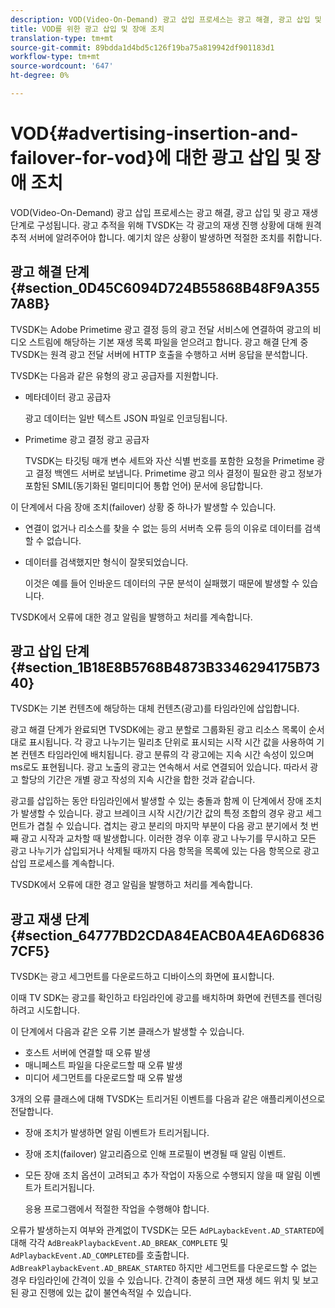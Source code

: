 ```yaml
---
description: VOD(Video-On-Demand) 광고 삽입 프로세스는 광고 해결, 광고 삽입 및 광고 재생 단계로 구성됩니다. 광고 추적을 위해 TVSDK는 각 광고의 재생 진행 상황에 대해 원격 추적 서버에 알려주어야 합니다. 예기치 않은 상황이 발생하면 적절한 조치를 취합니다.
title: VOD를 위한 광고 삽입 및 장애 조치
translation-type: tm+mt
source-git-commit: 89bdda1d4bd5c126f19ba75a819942df901183d1
workflow-type: tm+mt
source-wordcount: '647'
ht-degree: 0%

---
```



# VOD{#advertising-insertion-and-failover-for-vod}에 대한 광고 삽입 및 장애 조치

VOD(Video-On-Demand) 광고 삽입 프로세스는 광고 해결, 광고 삽입 및 광고 재생 단계로 구성됩니다. 광고 추적을 위해 TVSDK는 각 광고의 재생 진행 상황에 대해 원격 추적 서버에 알려주어야 합니다. 예기치 않은 상황이 발생하면 적절한 조치를 취합니다.

## 광고 해결 단계 {#section_0D45C6094D724B55868B48F9A3557A8B}

TVSDK는 Adobe Primetime 광고 결정 등의 광고 전달 서비스에 연결하여 광고의 비디오 스트림에 해당하는 기본 재생 목록 파일을 얻으려고 합니다. 광고 해결 단계 중 TVSDK는 원격 광고 전달 서버에 HTTP 호출을 수행하고 서버 응답을 분석합니다.

TVSDK는 다음과 같은 유형의 광고 공급자를 지원합니다.

* 메타데이터 광고 공급자

   광고 데이터는 일반 텍스트 JSON 파일로 인코딩됩니다.
* Primetime 광고 결정 광고 공급자

   TVSDK는 타깃팅 매개 변수 세트와 자산 식별 번호를 포함한 요청을 Primetime 광고 결정 백엔드 서버로 보냅니다. Primetime 광고 의사 결정이 필요한 광고 정보가 포함된 SMIL(동기화된 멀티미디어 통합 언어) 문서에 응답합니다.

이 단계에서 다음 장애 조치(failover) 상황 중 하나가 발생할 수 있습니다.

* 연결이 없거나 리소스를 찾을 수 없는 등의 서버측 오류 등의 이유로 데이터를 검색할 수 없습니다.
* 데이터를 검색했지만 형식이 잘못되었습니다.

   이것은 예를 들어 인바운드 데이터의 구문 분석이 실패했기 때문에 발생할 수 있습니다.

TVSDK에서 오류에 대한 경고 알림을 발행하고 처리를 계속합니다.

## 광고 삽입 단계 {#section_1B18E8B5768B4873B3346294175B7340}

TVSDK는 기본 컨텐츠에 해당하는 대체 컨텐츠(광고)를 타임라인에 삽입합니다.

광고 해결 단계가 완료되면 TVSDK에는 광고 분할로 그룹화된 광고 리소스 목록이 순서대로 표시됩니다. 각 광고 나누기는 밀리초 단위로 표시되는 시작 시간 값을 사용하여 기본 컨텐츠 타임라인에 배치됩니다. 광고 분류의 각 광고에는 지속 시간 속성이 있으며 ms로도 표현됩니다. 광고 노출의 광고는 연속해서 서로 연결되어 있습니다. 따라서 광고 할당의 기간은 개별 광고 작성의 지속 시간을 합한 것과 같습니다.

광고를 삽입하는 동안 타임라인에서 발생할 수 있는 충돌과 함께 이 단계에서 장애 조치가 발생할 수 있습니다. 광고 브레이크 시작 시간/기간 값의 특정 조합의 경우 광고 세그먼트가 겹칠 수 있습니다. 겹치는 광고 분리의 마지막 부분이 다음 광고 분기에서 첫 번째 광고 시작과 교차할 때 발생합니다. 이러한 경우 이후 광고 나누기를 무시하고 모든 광고 나누기가 삽입되거나 삭제될 때까지 다음 항목을 목록에 있는 다음 항목으로 광고 삽입 프로세스를 계속합니다.

TVSDK에서 오류에 대한 경고 알림을 발행하고 처리를 계속합니다.

## 광고 재생 단계 {#section_64777BD2CDA84EACB0A4EA6D68367CF5}

TVSDK는 광고 세그먼트를 다운로드하고 디바이스의 화면에 표시합니다.

이때 TV SDK는 광고를 확인하고 타임라인에 광고를 배치하며 화면에 컨텐츠를 렌더링하려고 시도합니다.

이 단계에서 다음과 같은 오류 기본 클래스가 발생할 수 있습니다.

* 호스트 서버에 연결할 때 오류 발생
* 매니페스트 파일을 다운로드할 때 오류 발생
* 미디어 세그먼트를 다운로드할 때 오류 발생

3개의 오류 클래스에 대해 TVSDK는 트리거된 이벤트를 다음과 같은 애플리케이션으로 전달합니다.

* 장애 조치가 발생하면 알림 이벤트가 트리거됩니다.
* 장애 조치(failover) 알고리즘으로 인해 프로필이 변경될 때 알림 이벤트.
* 모든 장애 조치 옵션이 고려되고 추가 작업이 자동으로 수행되지 않을 때 알림 이벤트가 트리거됩니다.

   응용 프로그램에서 적절한 작업을 수행해야 합니다.

오류가 발생하는지 여부와 관계없이 TVSDK는 모든 `AdPLaybackEvent.AD_STARTED`에 대해 각각 `AdBreakPlaybackEvent.AD_BREAK_COMPLETE` 및 `AdPlaybackEvent.AD_COMPLETED`를 호출합니다. `AdBreakPlaybackEvent.AD_BREAK_STARTED` 하지만 세그먼트를 다운로드할 수 없는 경우 타임라인에 간격이 있을 수 있습니다. 간격이 충분히 크면 재생 헤드 위치 및 보고된 광고 진행에 있는 값이 불연속적일 수 있습니다.
